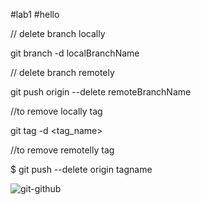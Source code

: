 #lab1
#hello

// delete branch locally

git branch -d localBranchName

// delete branch remotely

git push origin --delete remoteBranchName

//to remove locally tag 

git tag -d <tag_name>

//to remove remotelly tag

$ git push --delete origin tagname






![git-github](https://user-images.githubusercontent.com/47304558/203298527-af6f2660-f31c-4e09-b2d2-217e502f46d0.png)
